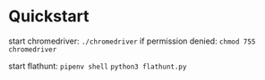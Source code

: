 # Quickstart

start chromedriver:
`./chromedriver`
if permission denied:
`chmod 755 chromedriver`

start flathunt:
`pipenv shell`
`python3 flathunt.py`